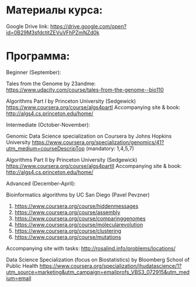 # Материалы курса:

Google Drive link:  https://drive.google.com/open?id=0B29M3sfdctitZEVuVFhPZmNZd0k

# Программа:

Beginner (September):

Tales from the Genome by 23andme:
https://www.udacity.com/course/tales-from-the-genome--bio110

Algorithms Part I  by Princeton University (Sedgewick)
https://www.coursera.org/course/algs4partI
Accompanying site & book:
http://algs4.cs.princeton.edu/home/


Intermediate (October-November):

Genomic Data Science specialization on Coursera by Johns Hopkins University
https://www.coursera.org/specialization/genomics/41?utm_medium=courseDescripTop
(mandatory: 1,4,5,7)

Algorithms Part II by Princeton University (Sedgewick)
https://www.coursera.org/course/algs4partII
Accompanying site & book:
http://algs4.cs.princeton.edu/home/


Advanced (December-April):

Bioinformatics algorithms by UC San Diego (Pavel Pevzner)
1. https://www.coursera.org/course/hiddenmessages
2. https://www.coursera.org/course/assembly
3. https://www.coursera.org/course/comparinggenomes
4. https://www.coursera.org/course/molecularevolution
5. https://www.coursera.org/course/clustering
6. https://www.coursera.org/course/mutations

Accompanying site with tasks:
http://rosalind.info/problems/locations/


Data Science Specialization (focus on Biostatistics) by Bloomberg School of Public Health
https://www.coursera.org/specialization/jhudatascience/1?utm_source=marketing&utm_campaign=emailprofs_VBS3_072915&utm_medium=email
